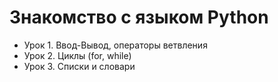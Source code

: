 # Знакомство с языком Python

+ Урок 1. Ввод-Вывод, операторы ветвления
+ Урок 2. Циклы (for, while)
+ Урок 3. Списки и словари
